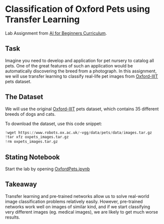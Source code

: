 # Classification of Oxford Pets using Transfer Learning

Lab Assignment from [AI for Beginners Curriculum](https://github.com/microsoft/ai-for-beginners).

## Task

Imagine you need to develop and application for pet nursery to catalog all pets. One of the great features of such an application would be automatically discovering the breed from a photograph. In this assignment, we will use transfer learning to classify real-life pet images from [Oxford-IIIT](https://www.robots.ox.ac.uk/~vgg/data/pets/) pets dataset.

## The Dataset

We will use the original [Oxford-IIIT](https://www.robots.ox.ac.uk/~vgg/data/pets/) pets dataset, which contains 35 different breeds of dogs and cats.

To download the dataset, use this code snippet:

```python
!wget https://www.robots.ox.ac.uk/~vgg/data/pets/data/images.tar.gz
!tar xfz oxpets_images.tar.gz
!rm oxpets_images.tar.gz
```

## Stating Notebook

Start the lab by opening [OxfordPets.ipynb](OxfordPets.ipynb)

## Takeaway

Transfer learning and pre-trained networks allow us to solve real-world image classification problems relatively easily. However, pre-trained networks work well on images of similar kind, and if we start classifying very different images (eg. medical images), we are likely to get much worse results.
